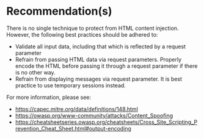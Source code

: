 # Recommendation(s)

There is no single technique to protect from HTML content injection. However, the following best practices should be adhered to:

- Validate all input data, including that which is reflected by a request parameter
- Refrain from passing HTML data via request parameters. Properly encode the HTML before passing it through a request parameter if there is no other way.
- Refrain from displaying messages via request parameter. It is best practice to use temporary sessions instead.

For more information, please see:

- <https://capec.mitre.org/data/definitions/148.html>
- <https://owasp.org/www-community/attacks/Content_Spoofing>
- <https://cheatsheetseries.owasp.org/cheatsheets/Cross_Site_Scripting_Prevention_Cheat_Sheet.html#output-encoding>
